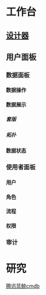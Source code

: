 # 工作台

## [设计器](component/Designer/README_zh_CN.md)
## 用户面板

### 数据面板

#### 数据操作

#### 数据展示

##### 套版

##### 拓扑

#### 数据状态

### 使用者面板

#### 用户

#### 角色

#### 流程

#### 权限

### 审计

# 研究

[腾讯蓝鲸cmdb](docs/research/bk-cmdb.md)